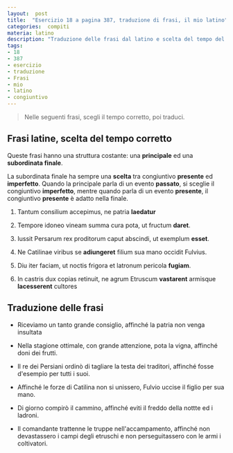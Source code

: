 ```yaml
---
layout:  post
title:  "Esercizio 18 a pagina 387, traduzione di frasi, il mio latino"
categories:  compiti
materia: latino
description: "Traduzione delle frasi dal latino e scelta del tempo del congiuntivo appropriato."
tags:
- 18
- 387
- esercizio
- traduzione
- Frasi
- mio
- latino
- congiuntivo
---
```


> Nelle seguenti frasi, scegli il tempo corretto, poi traduci.

## Frasi latine, scelta del tempo corretto

Queste frasi hanno una struttura costante: una **principale** ed una **subordinata finale**. 

La subordinata finale ha sempre una **scelta** tra congiuntivo **presente** ed **imperfetto**. 
Quando la principale parla di un evento **passato**, si sceglie il congiuntivo **imperfetto**, mentre quando parla di un evento **presente**, il congiuntivo **presente** è adatto nella finale.

1) Tantum consilium accepimus, ne patria **laedatur**

2) Tempore idoneo vineam summa cura pota, ut fructum **daret**.

3) Iussit Persarum rex proditorum caput abscindi, ut exemplum **esset**.

4) Ne Catilinae viribus se **adiungeret** filium sua mano occidit Fulvius.

5) Diu iter faciam, ut noctis frigora et latronum pericola **fugiam**.

6) In castris dux copias retinuit, ne agrum Etruscum **vastarent** armisque **lacesserent** cultores

## Traduzione delle frasi

* Riceviamo un tanto grande consiglio, affinché la patria non venga insultata

* Nella stagione ottimale, con grande attenzione, pota la vigna, affinché doni dei frutti.

* Il re dei Persiani ordinò di tagliare la testa dei traditori, affinché fosse d'esempio per tutti i suoi.

* Affinché le forze di Catilina non si unissero, Fulvio uccise il figlio per sua mano.

* Di giorno compirò il cammino, affinché eviti il freddo della nottte ed i ladroni.

* Il comandante trattenne le truppe nell'accampamento, affinché non devastassero i campi degli etruschi e non perseguitassero con le armi i coltivatori.